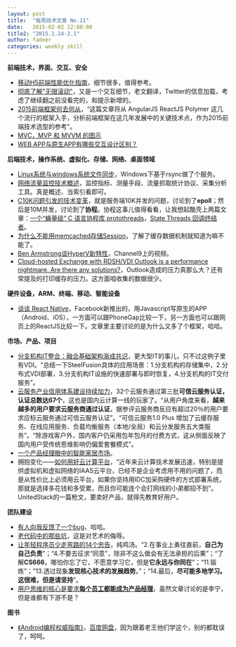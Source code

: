 ```yaml
---
layout: post
title:  "每周技术文章 No.11"
date:   2015-02-02 12:00:00
title2: "2015.1.24-2.1"
author: fadeer
categories: weekly skill
---
```

**前端技术，界面、交互、安全**

* [移动H5前端性能优化指南](http://isux.tencent.com/h5-performance.html)，细节很多，值得参考。
* [彻底了解"无限滚动"](http://www.woshipm.com/pd/132888.html)，又是一个交互细节，老文翻译，Twitter的信息加载，考虑了继续翻之前没看完的，和提示新增的。
* [2015前端框架何去何从](http://www.cnblogs.com/sskyy/p/4264371.html)，“这篇文章将从 AngularJS ReactJS Polymer 这几个流行的框架入手，分析前端框架在这几年发展中的关键技术点，作为2015前端技术选型的参考”。
* [MVC，MVP 和 MVVM 的图示](http://www.ruanyifeng.com/blog/2015/02/mvcmvp_mvvm.html)
* [WEB APP与原生APP有哪些交互设计区别？](http://www.woshipm.com/pd/135197.html)

**后端技术，操作系统、虚拟化、存储、网络、桌面领域**

* [Linux系统与windows系统文件同步](http://ilanni.blog.51cto.com/526870/1606027)，Windows下基于rsync做了个服务。
* [网络流量监控技术概述](http://yeasy.blogspot.hk/2015/01/blog-post_25.html)，监控指标、测量手段、流量抓取统计协议、采集分析工具。真是概述、当索引看即可。
* [C10K问题引发的技术变革](http://yeasy.blogspot.hk/2015/01/c10k.html)，就是服务端10K并发的问题，讨论到了**epoll**；然后是10M并发，讨论到了**协程**。协程这事儿值得看看，让我想起酷壳上两篇文章：[一个“蝇量级” C 语言协程库 protothreads](http://coolshell.cn/articles/10975.html)，[State Threads 回调终结者](http://coolshell.cn/articles/12012.html)。
* [为什么不能用memcached存储Session](http://www.infoq.com/cn/news/2015/01/memcached-store-session)，了解了缓存数据机制就知道为嘛不能了。
* [Ben Armstrong谈HyperV新特性](http://blogs.msdn.com/b/virtual_pc_guy/archive/2015/01/30/me-chatting-about-hyper-v-in-windows-10-technical-preview-1.aspx)，Channel9上的视频。
* [Cloud-hosted Exchange with RDSH/VDI Outlook is a performance nightmare. Are there any solutions?](http://www.brianmadden.com/blogs/brianmadden/archive/2015/01/29/cloud-hosted-exchange-with-rdsh-vdi-outlook-is-a-performance-nightmare-are-there-any-solutions.aspx)，Outlook造成的压力真那么大？还有常提及的打印缓存的压力。这方面咱收集的数据很少。

**硬件设备，ARM、终端、移动、智能设备**

* [谈谈 React Native](http://blog.devtang.com/blog/2015/02/01/talk-about-react-native/)，Facebook新推出的，用Javascript写原生的APP（Android、iOS），一方面可以跟PhoneGap比较一下，另一方面也可以跟网页上的ReactJS比较一下。文章里主要讨论的是为什么又多了个框架，哈哈。

**市场、产品、项目**

* [分支机构IT整合：融合基础架构渐成共识](http://net.zdnet.com.cn/network_security_zone/2015/0127/3045257.shtml)，更大型IT的事儿，只不过这例子里有VDI。“总结一下SteelFusion具体的应用场景：1.分支机构的存储集中，2.分布式VDI部署，3.分支机构IT设施的快速部署与即时恢复，4.分支机构的IT交付服务”。
* [云服务产业信用体系建设持续加力](http://www.jifang360.com/news/2015130/n713665150.html)，32个云服务通过第三批**可信云服务认证，认证总数达67个**，这也是国内云计算一线的玩家了。“从用户角度来看，**越来越多的用户要求云服务商通过认证**，据参评云服务商反应有超过20％的用户要求应标云服务通过可信云服务认证”。“可信云服务1.0 Plus 增加了云缓存服务、在线应用服务、负载均衡服务（本地/全局）和云分发服务五大类服务”。“除游戏客户外，国内客户仍采用包年包月的付费方式，这从侧面反映了国内用户受传统思维影响仍偏爱套餐模式”。
* [一个产品经理眼中的智能家居市场](http://www.woshipm.com/it/134750.html)。
* 拥抱变化——[如何用好云计算平台](https://www.ustack.com/blog/embracing-cloud/)，“近年来云计算技术发展迅速，特别是提供虚拟机和虚拟网络的IAAS云平台，已经不是企业考虑用不用的问题了，而是从性价比上必须用云平台。如果你坚持用IDC加采购硬件的方式部署系统，那就是选择多花钱和多受累，而且你可能连个会打网线的小弟都招不到”。UnitedStack的一篇枪文，要卖好产品，就得先教育好用户。

**团队建设**

* [有人向我反馈了一个bug](http://www.techug.com/when_someone_gives_you_a_bug)，哈哈。
* [老代码中的那些坑](http://www.techug.com/wtf-in-old-code)，这是对艺术的侮辱。
* [让年轻程序员少走弯路的14个忠告](http://www.techug.com/what-i-wish-i-knew-when-i-started-my-career-as-a-software-developer)，纯鸡汤。“2.在事业上勇往直前，**自己为自己负责**”；“4.不要去征求“同意”，除非不这么做会有无法承担的后果”；“了解**CS666**，哪怕你忘了它，不愿意学习它，但是**它永远与你同在**”；“11.锻炼”；“13.透过现象**发现核心技术的发展趋势**。”；“14.最后，**尽可能多地学习。这很难，但是请坚持**”。
* [用户思维的核心是要求**每个员工都能成为产品经理**](http://www.woshipm.com/pmd/134778.html)，虽然文章讨论的是李宁，但是谁都有下游不是？

**图书**

* [《Android编程权威指南》](http://www.amazon.cn/%E5%9B%BE%E4%B9%A6/dp/B00J4DXWDG)，[百度网盘](http://pan.baidu.com/wap/link?uk=1544892837&shareid=3659231680&third=0)，因为跟着老王他们学这个，别的都耽误了，呵呵。

